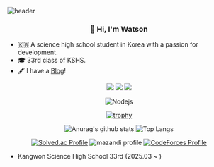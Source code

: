 ![header](https://capsule-render.vercel.app/api?type=waving&color=auto)
<div align=center>
  
### 👋 Hi, I'm Watson
</div>
<div align=left>
  
- 🇰🇷 A science high school student in Korea with a passion for development.
- 🎓 33rd class of KSHS.  
- 🖋️ I have a [Blog](leewatson.tistory.com)!
</div>
<div align=center>
<img src="https://img.shields.io/badge/Javascript-ffb13b?style=flat-square&logo=javascript&logoColor=white"/></a>
<img src="https://img.shields.io/badge/Python-3766AB?style=flat-square&logo=Python&logoColor=white"/></a>
<img src="https://img.shields.io/badge/C++-00599C?style=flat-square&logo=C%2B%2B&logoColor=white"/></a>

![Nodejs](https://img.shields.io/badge/-Nodejs-black?style=flat-square&logo=Node.js)

[![trophy](https://github-profile-trophy.vercel.app/?username=tanso0126&theme=discord&row=1)](https://github.com/ryo-ma/github-profile-trophy)

![Anurag's github stats](https://github-readme-stats.vercel.app/api?username=tanso0126&show_icons=true&theme=tokyonight)
![Top Langs](https://github-readme-stats.vercel.app/api/top-langs/?username=tanso0126&layout=compact&theme=tokyonight&langs_count=8)

[![Solved.ac Profile](http://mazassumnida.wtf/api/v2/generate_badge?boj=js7777)](https://solved.ac/js7777/)
![mazandi profile](http://mazandi.herokuapp.com/api?handle=js7777&theme=dark)
[![CodeForces Profile](https://cf.leed.at?id=js7777)](https://codeforces.com/profile/js7777)

  
</div>

<div align=left>
	
- Kangwon Science High School 33rd (2025.03 ~ )
</div>
